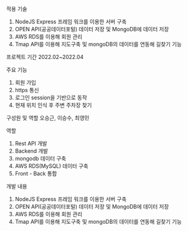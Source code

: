 적용 기술
1. NodeJS Express 프레임 워크를 이용한 서버 구축
2. OPEN API(공공데이터포털) 데이터 저장 및 MongoDB에 데이터 저장
3. AWS RDS를 이용해 회원 관리
4. Tmap API를 이용해 지도구축 및 mongoDB의 데이터를 연동해 길찾기 기능

프로젝트 기간
2022.02~2022.04

주요 기능
1. 회원 가입
2. https 통신
3. 로그인 session을 기반으로 동작
4. 현재 위치 인식 후 주변 주차장 찾기

구성원 및 역할
오승근, 이승수, 최영민

역할
1. Rest API 개발
2. Backend 개발
3. mongodb 데이터 구축
4. AWS RDS(MySQL) 데이터 구축
5. Front - Back 통합

개발 내용
1. NodeJS Express 프레임 워크를 이용한 서버 구축
2. OPEN API(공공데이터포털) 데이터 저장 및 MongoDB에 데이터 저장
3. AWS RDS를 이용해 회원 관리
4. Tmap API를 이용해 지도구축 및 mongoDB의 데이터를 연동해 길찾기 기능
